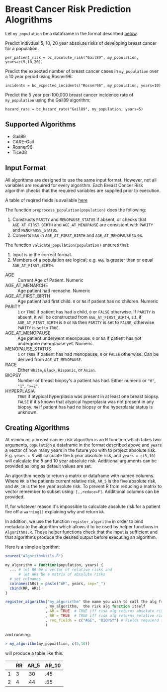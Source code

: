 # Breast Cancer Risk Prediction Alogrithms

Let `my_population` be a dataframe in the format described [below](#input-format).

Predict indivdual 5, 10, 20 year absolute risks of developing breast cancer for a population:

    per_patient_risk = bc_absolute_risk("Gail89", my_population, years=c(5,10,20))

Predict the expected number of breast cancer cases in `my_population` over a 10 year period using Rosner96:

    incidents = bc_expected_incidents("Rosner96", my_population, years=10)

Predict the 5 year per-100,000 breast cancer incidence rate of `my_population` using the Gail89 algorithm:

    hazard_rate = bc_hazard_rate("Gail89", my_population, years=5)


Supported Algorithms 
-------------------

* Gail89
* CARE-Gail
* Rosner96
* Tice08

Input Format
-------------------

All algorithms are designed to use the same input format. However, not all
variables are required for every algorithm. Each Breast Cancer Risk algorithm 
checks that the required variables are supplied prior to execution. 

A table of reqired fields is available [here](required_fields.csv) 

The function `preprocess_population(population)` does the following:

1. Constructs `PARITY` and `MENOPAUSE_STATUS` if absent, or checks that `AGE_AT_FIRST_BIRTH` 
  and `AGE_AT_MENOPAUSE` are consistent with `PARITY` and `MENOPAUSE_STATUS`.
2. Converts `NA`s in `AGE_AT_FIRST_BIRTH` and `AGE_AT_MENOPAUSE` to `0`s. 

The function `validate_population(population)` ensures that:

1. Input is in the correct format.
2. Members of a population are logical; e.g. `AGE` is
  greater than or equal `AGE_AT_FIRST_BIRTH`.


<dl>
  <dt>AGE</dt>
  <dd>Current Age of Patient. Numeric</dd>

  <dt>AGE_AT_MENARCHE</dt>
  <dd>Age patient had menache. Numeric</dd>

  <dt>AGE_AT_FIRST_BIRTH</dt>
  <dd>Age patient had first child. 
  <code>0</code> or <code>NA</code> if patient has no children. Numeric
  </dd>

  <dt>PARITY</dt>
  <dd><code>1</code> or <code>TRUE</code> if patient has had a child, <code>0</code> or <code>FALSE</code> otherwise. 
  If <code>PARITY</code> is absent, it will be constructed from <code>AGE_AT_FIRST_BIRTH</code>, s.t. 
  if <code>AGE_AT_FIRST_BIRTH</code> is <code>0</code> or <code>NA</code>
  then <code>PARITY</code> is set to <code>FALSE</code>, otherwise <code>PARITY</code> is set to <code>TRUE</code>.

  <dt>AGE_AT_MENOPAUSE</dt>
  <dd>Age patient underwent meonpause. <code>0</code> or <code>NA</code>
  if patient has not undergone menopause yet. Numeric.  </dd>


  <dt>MENOPAUSE_STATUS<dt>
  <dd><code>1</code> or <code>TRUE</code> if patient has had menopause,
    <code>0</code> or <code>FALSE</code> otherwise. Can be derived from <code>AGE_AT_MENOPAUSE</code>.</dd>

  <dt>RACE</dt>
  <dd>Either <code>White</code>, <code>Black</code>, <code>Hispanic</code>, or <code>Asian</code>.</dd>

  <dt>BIOPSY<dt>
  <dd>Number of breast biopsy's a patient has had. Either numeric or <code>"0"</code>, <code>"1"</code>, 
    <code>">=2"</code>.
  </dd>
  <dt>HYPERPLASIA</dt>
  <dd><code>TRUE</code> if atypical hyperplasia was present in at least one 
    breast biopsy. <code>FALSE</code> if it's known that atypical hyperplasia 
    was not present in any biopsy. <code>NA</code> if patient has had no 
    biopsy or the hyperplasia status is unknown.</dd>

</dl>

Creating Algorithms
-------------------------------

At minimum, a breast cancer risk algorithm is an R function which takes two
arguments, `population` a dataframe in the format described above and `years`
a vector of how many years in the future you with to project absolute risk.
E.g. `years = 5` will calculate the 5 year absolute risk, and `years = c(5,10)`
will calculate the 5 and 10 year absolute risk. Additional arguments can
be provided as long as default values are set.

An algorithm needs to return a matrix or dataframe with named columns. Where `RR` 
is the patients current relative risk, `AR_5` is the five absolute risk, and `AR_10`
is the ten year asolute risk. To prevent R from reducing a matrix to vector
remember to subset using: `[,,reduce=F]`. Additional columns can be provided.

If, for whatever reason it's impossible to calculate absolute risk for a patient
fire off a `warning()` explaining why and return `NA`. 

In addition, we use the function `register_algorithm` in order to bind metadata to
the algorithm which allows it to be used by helper functions in `Algorithms.R`. 
These helper functions check that the input is sufficient and that algorithms
produce the desired output before executing an algorithm.

Here is a simple algorithm:

```R
source("AlgorithmUtils.R")

my_algorithm = function(population, years) {
  ... # let RR be a vector of relative risks and
      # let ARs be a matrix of absolute risks
  # set colnames
  colnames(ARs) = paste("AR", years, sep="_")
  cbind(RR, ARs)
}

register_algorithm("my_algorirthm" the name you wish to call the alg from
                  , my_algorithm,  the risk alg function itself
                  , AR = TRUE  # TRUE iff risk alg returns absolute risks
                  , RR = TRUE  # TRUE iff risk alg returns relative risks
                  , req_fields = c("AGE", "BIOPSY") # Fields requierd to use alg
                  )
```

and running:

```R
> my_algorithm(my_popualtion, c(5,10))
```

will produce a table like this:

|     |  RR | AR\_5 |   AR\_10
| --- |---- |------ | --------
| 1   |  3  |  .30  |      .45
| 2   |  4  |  .44  |      .65
